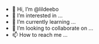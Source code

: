 - 👋 Hi, I’m @lildeebo
- 👀 I’m interested in ...
- 🌱 I’m currently learning ...
- 💞️ I’m looking to collaborate on ...
- 📫 How to reach me ...

<!---
lildeebo/lildeebo is a ✨ special ✨ repository because its `README.md` (this file) appears on your GitHub profile.
You can click the Preview link to take a look at your changes.
--->
